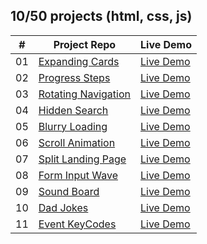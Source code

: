 ## 10/50 projects (html, css, js)

<!-- [Menu of projects](https://svmed2050.github.io/50-projects-js) -->

| **#** | **Project Repo**                                                                                    | **Live Demo**                                                                             |
| ----- | --------------------------------------------------------------------------------------------------- | ----------------------------------------------------------------------------------------- |
| 01    | [Expanding Cards](https://github.com/svmed2050/50-projects-js/tree/main/01-expanding-cards)         | [Live Demo](https://svmed2050.github.io/50-projects-js/01-expanding-cards/index.html)     |
| 02    | [Progress Steps](https://github.com/svmed2050/50-projects-js/tree/main/02-progress-steps)           | [Live Demo](https://svmed2050.github.io/50-projects-js/02-progress-steps/index.html)      |
| 03    | [Rotating Navigation](https://github.com/svmed2050/50-projects-js/tree/main/03-rotating-navigation) | [Live Demo](https://svmed2050.github.io/50-projects-js/03-rotating-navigation/index.html) |
| 04    | [Hidden Search](https://github.com/svmed2050/50-projects-js/tree/main/04-hidden-search)             | [Live Demo](https://svmed2050.github.io/50-projects-js/04-hidden-search/index.html)       |
| 05    | [Blurry Loading](https://github.com/svmed2050/50-projects-js/tree/main/05-blurry-loading)           | [Live Demo](https://svmed2050.github.io/50-projects-js/05-blurry-loading/index.html)      |
| 06    | [Scroll Animation](https://github.com/svmed2050/50-projects-js/tree/main/06-scroll-animation)       | [Live Demo](https://svmed2050.github.io/50-projects-js/06-scroll-animation/index.html)    |
| 07    | [Split Landing Page](https://github.com/svmed2050/50-projects-js/tree/main/07-split-landing-page)   | [Live Demo](https://svmed2050.github.io/50-projects-js/07-split-landing-page/index.html)  |
| 08    | [Form Input Wave](https://github.com/svmed2050/50-projects-js/tree/main/08-form-input-wave)         | [Live Demo](https://svmed2050.github.io/50-projects-js/08-form-input-wave/index.html)     |
| 09    | [Sound Board](https://github.com/svmed2050/50-projects-js/tree/main/09-sound-board)                 | [Live Demo](https://svmed2050.github.io/50-projects-js/09-sound-board/index.html)         |
| 10    | [Dad Jokes](https://github.com/svmed2050/50-projects-js/tree/main/10-dad-jokes)                     | [Live Demo](https://svmed2050.github.io/50-projects-js/10-dad-jokes/index.html)           |
| 11    | [Event KeyCodes](https://github.com/svmed2050/50-projects-js/tree/main/11-event-key-codes)          | [Live Demo](https://svmed2050.github.io/50-projects-js/11-event-key-codes/index.html)     |

